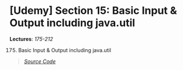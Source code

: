 # [Udemy] Section 15: Basic Input & Output including java.util

__Lectures__: _175-212_

175. Basic Input & Output including java.util
> [_Source Code_]()